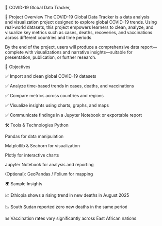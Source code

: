 🦠 COVID-19 Global Data Tracker,

📌 Project Overview
The COVID-19 Global Data Tracker is a data analysis and visualization project designed to explore global COVID-19 trends. Using real-world datasets, this project empowers learners to clean, analyze, and visualize key metrics such as cases, deaths, recoveries, and vaccinations across different countries and time periods.

By the end of the project, users will produce a comprehensive data report—complete with visualizations and narrative insights—suitable for presentation, publication, or further research.

🎯 Objectives

✅ Import and clean global COVID-19 datasets

✅ Analyze time-based trends in cases, deaths, and vaccinations

✅ Compare metrics across countries and regions

✅ Visualize insights using charts, graphs, and maps

✅ Communicate findings in a Jupyter Notebook or exportable report

🛠️ Tools & Technologies
Python

Pandas for data manipulation

Matplotlib & Seaborn for visualization

Plotly for interactive charts

Jupyter Notebook for analysis and reporting

(Optional): GeoPandas / Folium for mapping

🌍 Sample Insights

📈 Ethiopia shows a rising trend in new deaths in August 2025

📉 South Sudan reported zero new deaths in the same period

📊 Vaccination rates vary significantly across East African nations
